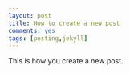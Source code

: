 ```yaml
---
layout: post
title: How to create a new post
comments: yes
tags: [posting,jekyll]
---
```


This is how you create a new post.
